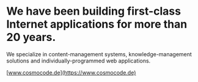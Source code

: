# We have been building first-class Internet applications for more than 20 years.

We specialize in content-management systems, knowledge-management solutions and individually-programmed web applications.

[www.cosmocode.de](https://www.cosmocode.de)

